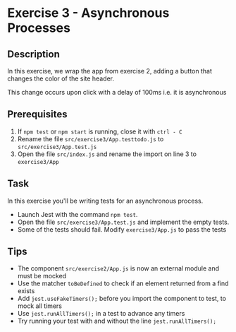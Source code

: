 # Exercise 3 - Asynchronous Processes

## Description

In this exercise, we wrap the app from exercise 2, adding a button that changes
the color of the site header.

This change occurs upon click with a delay of 100ms i.e. it is asynchronous

## Prerequisites

1. If `npm test` or `npm start` is running, close it with `ctrl - C`
2. Rename the file `src/exercise3/App.testtodo.js` to `src/exercise3/App.test.js`
3. Open the file `src/index.js` and rename the import on line 3 to `exercise3/App`

## Task

In this exercise you'll be writing tests for an asynchronous process.

- Launch Jest with the command `npm test`.
- Open the file `src/exercise3/App.test.js` and implement the empty tests.
- Some of the tests should fail. Modify `exercise3/App.js` to pass the tests

## Tips

- The component `src/exercise2/App.js` is now an external module and must be mocked
- Use the matcher `toBeDefined` to check if an element returned from a find exists
- Add `jest.useFakeTimers();` before you import the component to test, to mock all timers
- Use `jest.runAllTimers();` in a test to advance any timers
- Try running your test with and without the line `jest.runAllTimers();`
